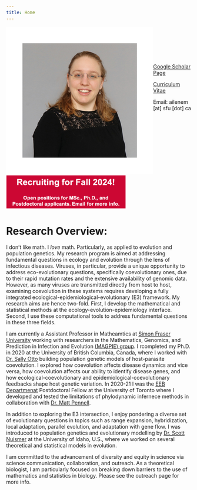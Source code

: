 ```yaml
---
title: Home
---
```

<img align="left" src="people/Ailene2.png" alt="Ailene MacPherson">
<br/><br/> <br/><br/><br/>

[Google Scholar Page](https://scholar.google.ca/citations?user=U18mYXQAAAAJ&hl=en "Google Scholar") 

[Curriculum Vitae](CV.pdf)

Email: ailenem [at] sfu [dot] ca

<br/>
<img align="middle" src="Recruiting.png" alt="Recruiting"  width="325">
<br/>

# Research Overview:

I don’t like math. I *love* math. Particularly, as applied to evolution and population genetics. 
My research program is aimed at addressing fundamental questions in ecology and evolution through the lens of infectious diseases. Viruses, in particular, provide a unique opportunity to address eco-evolutionary questions, specifically coevolutionary ones, due to their rapid mutation rates and the extensive availability of genomic data.  However, as many viruses are transmitted directly from host to host, examining coevolution in these systems requires developing a fully integrated ecological-epidemiological-evolutionary (E3) framework.  My research aims are hence two-fold. First, I develop the mathematical and statistical methods at the ecology-evolution-epidemiology interface. Second, I use these computational tools to address fundamental questions in these three fields.

I am currently a Assistant Professor in Matheamtics at [Simon Fraser University](http://www.sfu.ca/math.html) working with researchers in the Mathematics, Genomics, and Prediction in Infection and Evolution [(MAGPIE) group](https://www.sfu.ca/magpie.html). I rcompleted my Ph.D. in 2020 at the University of British Columbia, Canada, where I worked with [Dr. Sally Otto](https://www.zoology.ubc.ca/~otto/) building population genetic models of host-parasite coevolution.  I explored how coevolution affects disease dynamics and vice versa, how coevolution affects our ability to identify disease genes, and how ecological-coevolutionary and epidemiological-coevolutionary feedbacks shape host genetic variation. In 2020-21 I was the [EEB Departmenat](https://eeb.utoronto.ca/) Postdoctoral Fellow at the University of Toronto where I developed and tested the limitations of phylodynamic infernece methods in collaboration with [Dr. Matt Pennell](https://mwpennell.ca/about/). 

In addition to exploring the E3 intersection, I enjoy pondering a diverse set of evolutionary questions in topics such as range expansion, hybridization, local adaptation, parallel evolution, and adaptation with gene flow. I was introduced to population genetics and evolutionary modelling by [Dr. Scott Nuismer](https://www.leeef.org/) at the University of Idaho, U.S., where we worked on several theoretical and statistical models in evolution.

I am committed to the advancement of diversity and equity in science via science communication, collaboration, and outreach.  As a theoretical biologist, I am particularly focused on breaking down barriers to the use of mathematics and statistics in biology.  Please see the outreach page for more info.
